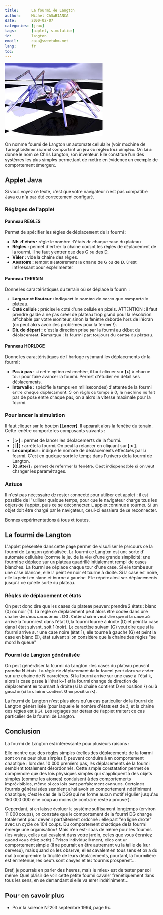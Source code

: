 ```yaml
---
title:      La fourmi de Langton
author:     Michel CASABIANCA
date:       2000-02-07
categories: [jeux]
tags:       [applet, simulation]
id:         langton
email:      casa@sweetohm.net
lang:       fr
toc:        
---
```


![](langton.titre.png)

On nomme fourmi de Langton un automate cellulaire (voir machine de Turing) bidimensionnel comportant un jeu de règles très simples. On lui a donné le nom de Chris Langton, son inventeur. Elle constitue l'un des systèmes les plus simples permettant de mettre en évidence un exemple de comportement émergent.

<!--more-->

Applet Java
-----------

<applet code="Fourmi.class" codebase="../java/langton" width="220" height="300">
<p class="applet-error">Si vous voyez ce texte, c'est que votre navigateur n'est 
pas compatible Java ou n'a pas été correctement configuré.</p>
</applet>

### Réglages de l'applet

#### Panneau REGLES

Permet de spécifier les règles de déplacement de la fourmi :

- **Nb. d'états :** règle le nombre d'états de chaque case du plateau.
- **Règles :** permet d'entrer la chaine codant les règles de
  déplacement de la fourmi. Il ne faut y entrer que des G ou des D.
- **Vider :** vide la chaine des règles.
- **Aléatoire :** remplit aléatoirement la chaine de G ou de D. C'est
  intéressant pour expérimenter.

#### Panneau TERRAIN

Donne les caractéristiques du terrain où se déplace la fourmi :

- **Largeur et Hauteur :** indiquent le nombre de cases que comporte
  le plateau.
- **Coté cellule :** précise le coté d'une cellule en pixels.
  ATTENTION : il faut prendre garde à ne pas créer de plateau trop
  grand pour la résolution affichable par votre moniteur, sinon la
  fenètre déborde hors de l'écran (on peut alors avoir des problèmes
  pour la fermer !).
- **Dir. de départ :** c'est la direction prise par la fourmi au début
  du déplacement. Remarque : la fourmi part toujours du centre du
  plateau.

#### Panneau HORLOGE

Donne les caractéristiques de l'horloge rythmant les déplacements de la
fourmi :

- **Pas à pas :** si cette option est cochée, il faut cliquer sur
  **[\>]** à chaque tour pour faire avancer la fourmi. Permet
  d'étudier en détail ses déplacements.
- **Intervalle :** spécifie le temps (en millisecondes) d'attente de
  la fourmi entre chaque déplacement. Si on règle ce temps à 0, la
  machine ne fait pas de pose entre chaque pas, on a alors la vitesse
  maximale pour la fourmi.

### Pour lancer la simulation

Il faut cliquer sur le bouton **[Lancer]**. Il apparait alors la fenètre
du terrain. Cette fenètre comporte les composants suivants :

- **[ \> ] :** permet de lancer les déplacements de la fourmi.
- **[ || ] :** arrète la fourmi. On peut la relancer en cliquant sur
  **[ \> ]**.
- **Le compteur :** indique le nombre de déplacements effectués par la
  fourmi. C'est en quelque sorte le temps dans l'univers de la fourmi
  de Langton.
- **[Quitter] :** permet de refermer la fenètre. Cest indispensable si
  on veut changer les paramétrages.

### Astuce

Il n'est pas nécessaire de rester connecté pour utiliser cet applet : il
est possible de l' utiliser quelque temps, pour que le navigateur charge
tous les objets de l'applet, puis de se déconnecter. L'applet continue à
tourner. Si un objet doit être chargé par le navigateur, celui-ci
essaiera de se reconnecter.

Bonnes expérimentations à tous et toutes.

La fourmi de Langton
--------------------

L'applet présentée dans cette page permet de visualiser le parcours de
la fourmi de Langton généralisée. La fourmi de Langton est une sorte d'
automate cellulaire (comme le jeu de la vie) d'une grande simplicité:
une fourmi se déplace sur un plateau quadrillé initialement rempli de
cases blanches. La fourmi se déplace chaque tour d'une case. Si elle
tombe sur une case blanche, elle la peint en noir et tourne à droite. Si
la case est noire, elle la peint en blanc et tourne à gauche. Elle
répète ainsi ses déplacements jusqu'à ce qu'elle sorte du plateau.

### Règles de déplacement et états

On peut donc dire que les cases du plateau peuvent prendre 2 états :
blanc (0) ou noir (1). La règle de déplacement peut alors être codée
dans une chaine de deux caractères : DG. Cette chaine veut dire que si
la case où arrive la fourmi est dans l'état 0, la fourmi tourne à droite
(D) et peint la case dans l'état suivant, soit 1 (noir). Le caractère
suivant (G) veut dire que si la fourmi arrive sur une case noire (état
1), elle tourne à gauche (G) et peint la case en blanc (0), état suivant
si on considère que la chaine des règles "se mord la queue".

### Fourmi de Langton généralisée

On peut généraliser la fourmi da Langton : les cases du plateau peuvent
prendre N états. La règle de déplacement de la fourmi peut alors se
coder sur une chaine de N caractères. Si la fourmi arrive sur une case à
l'état k, alors la case passe à l'état k+1 et la fourmi change de
direction de déplacement en tournant à droite (si la chaine contient D
en position k) ou à gauche (si la chaine contient G en position k).

La fourmi de Langton n'est plus alors qu'un cas particulier de la fourmi
de Langton généralisée (pour laquelle le nombre d'états est de 2, et la
chaine des règles est DG). Les réglages par défaut de l'applet traitent
ce cas particulier de la fourmi de Langton.

Conclusion
----------

La fourmi de Langton est intéressante pour plusieurs raisons :

Elle montre que des règles simples (celles des déplacements de la fourmi
sont on ne peut plus simples !) peuvent conduire à un comportement
chaotique : lors des 10 000 premiers pas, les déplacements de la fourmi
semblent totalement désordonnés. Cette simple constatation permet de
comprendre que des lois physiques simples qui s'appliquent à des objets
simples (comme les atomes) conduisent à des comportements imprévisibles,
même si ces lois sont parfaitement connues. Certaines fourmis
généralisées semblent ainsi avoir un comportement indéfiniment
chaotique; c'est le cas de la DGG qui ne forme aucun motif régulier
jusqu'au 150 000 000 ème coup au moins (le contraire reste à prouver).

Cependant, si on laisse évoluer le système suffisament longtemps
(environ 11 000 coups), on constate que le comportement de la fourmi DG
change totalement pour devenir parfaitement ordonné : elle part "en
ligne droite" avec un cycle de 104 coups. Du comportement chaotique de
la fourmi émerge une organisation ! Mais n'en est-il pas de même pour
les fourmis (les vraies, celles qui cavalent dans votre jardin, celles
que vous écrasiez quand vous étiez petit) ? Prises individuellement,
elles ont un comportement simple (il ne pourrait en être autrement vu la
taille de leur cerveau), mais quand on les observe, elles cavalent en
tous sens et on a du mal à comprendre la finalité de leurs déplacements,
pourtant, la fourmilière est entretenue, les oeufs sont choyés et les
fourmis prospèrent...

Bref, je pourrais en parler des heures, mais le mieux est de tester par
soi même. Quel plaisir de voir cette petite fourmi cavaler
frénétiquement dans tous les sens, en se demandant si elle va errer
indéfiniment...

Pour en savoir plus
-------------------

- Pour la science N°203 septembre 1994, page 94.

